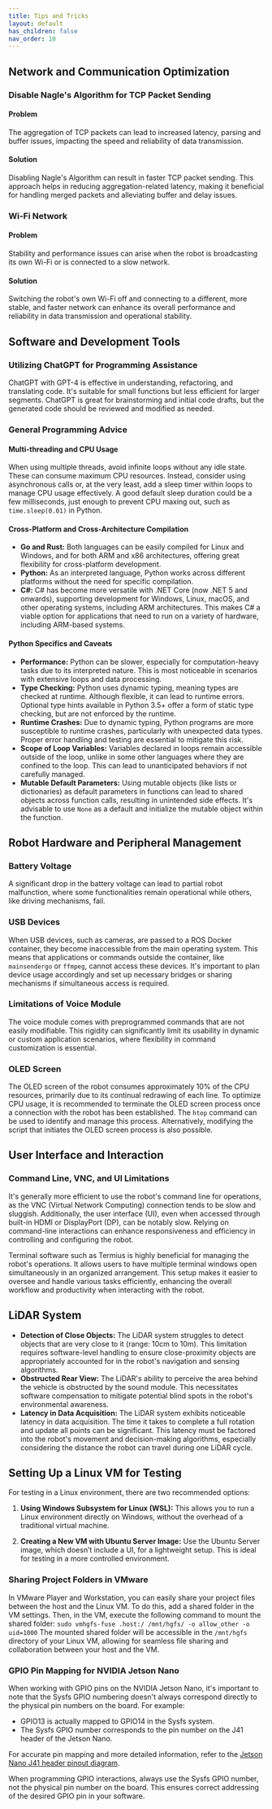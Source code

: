 ```yaml
---
title: Tips and Tricks
layout: default
has_children: false
nav_order: 10
---
```


## Network and Communication Optimization
### Disable Nagle's Algorithm for TCP Packet Sending
#### Problem
The aggregation of TCP packets can lead to increased latency, parsing and buffer issues, impacting the speed and reliability of data transmission.

#### Solution
Disabling Nagle's Algorithm can result in faster TCP packet sending. This approach helps in reducing aggregation-related latency, making it beneficial for handling merged packets and alleviating buffer and delay issues.

### Wi-Fi Network
#### Problem
Stability and performance issues can arise when the robot is broadcasting its own Wi-Fi or is connected to a slow network.

#### Solution
Switching the robot's own Wi-Fi off and connecting to a different, more stable, and faster network can enhance its overall performance and reliability in data transmission and operational stability.

## Software and Development Tools
### Utilizing ChatGPT for Programming Assistance
ChatGPT with GPT-4 is effective in understanding, refactoring, and translating code. It's suitable for small functions but less efficient for larger segments. ChatGPT is great for brainstorming and initial code drafts, but the generated code should be reviewed and modified as needed.

### General Programming Advice
#### Multi-threading and CPU Usage
When using multiple threads, avoid infinite loops without any idle state. These can consume maximum CPU resources. Instead, consider using asynchronous calls or, at the very least, add a sleep timer within loops to manage CPU usage effectively. A good default sleep duration could be a few milliseconds, just enough to prevent CPU maxing out, such as `time.sleep(0.01)` in Python.

#### Cross-Platform and Cross-Architecture Compilation
- **Go and Rust:** Both languages can be easily compiled for Linux and Windows, and for both ARM and x86 architectures, offering great flexibility for cross-platform development.
- **Python:** As an interpreted language, Python works across different platforms without the need for specific compilation.
- **C#:** C# has become more versatile with .NET Core (now .NET 5 and onwards), supporting development for Windows, Linux, macOS, and other operating systems, including ARM architectures. This makes C# a viable option for applications that need to run on a variety of hardware, including ARM-based systems.

#### Python Specifics and Caveats
- **Performance:** Python can be slower, especially for computation-heavy tasks due to its interpreted nature. This is most noticeable in scenarios with extensive loops and data processing.
- **Type Checking:** Python uses dynamic typing, meaning types are checked at runtime. Although flexible, it can lead to runtime errors. Optional type hints available in Python 3.5+ offer a form of static type checking, but are not enforced by the runtime.
- **Runtime Crashes:** Due to dynamic typing, Python programs are more susceptible to runtime crashes, particularly with unexpected data types. Proper error handling and testing are essential to mitigate this risk.
- **Scope of Loop Variables:** Variables declared in loops remain accessible outside of the loop, unlike in some other languages where they are confined to the loop. This can lead to unanticipated behaviors if not carefully managed.
- **Mutable Default Parameters:** Using mutable objects (like lists or dictionaries) as default parameters in functions can lead to shared objects across function calls, resulting in unintended side effects. It's advisable to use `None` as a default and initialize the mutable object within the function.

## Robot Hardware and Peripheral Management
### Battery Voltage
A significant drop in the battery voltage can lead to partial robot malfunction, where some functionalities remain operational while others, like driving mechanisms, fail.

### USB Devices 
When USB devices, such as cameras, are passed to a ROS Docker container, they become inaccessible from the main operating system. This means that applications or commands outside the container, like `mainsendergo` or `ffmpeg`, cannot access these devices. It's important to plan device usage accordingly and set up necessary bridges or sharing mechanisms if simultaneous access is required.

### Limitations of Voice Module
The voice module comes with preprogrammed commands that are not easily modifiable. This rigidity can significantly limit its usability in dynamic or custom application scenarios, where flexibility in command customization is essential.

### OLED Screen 
The OLED screen of the robot consumes approximately 10% of the CPU resources, primarily due to its continual redrawing of each line. To optimize CPU usage, it is recommended to terminate the OLED screen process once a connection with the robot has been established. The `htop` command can be used to identify and manage this process. Alternatively, modifying the script that initiates the OLED screen process is also possible.

## User Interface and Interaction
### Command Line, VNC, and UI Limitations
It's generally more efficient to use the robot's command line for operations, as the VNC (Virtual Network Computing) connection tends to be slow and sluggish. Additionally, the user interface (UI), even when accessed through built-in HDMI or DisplayPort (DP), can be notably slow. Relying on command-line interactions can enhance responsiveness and efficiency in controlling and configuring the robot. 

Terminal software such as Termius is highly beneficial for managing the robot's operations. It allows users to have multiple terminal windows open simultaneously in an organized arrangement. This setup makes it easier to oversee and handle various tasks efficiently, enhancing the overall workflow and productivity when interacting with the robot.

## LiDAR System
- **Detection of Close Objects:** The LiDAR system struggles to detect objects that are very close to it (range: 10cm to 10m). This limitation requires software-level handling to ensure close-proximity objects are appropriately accounted for in the robot's navigation and sensing algorithms.
- **Obstructed Rear View:** The LiDAR's ability to perceive the area behind the vehicle is obstructed by the sound module. This necessitates software compensation to mitigate potential blind spots in the robot's environmental awareness.
- **Latency in Data Acquisition:** The LiDAR system exhibits noticeable latency in data acquisition. The time it takes to complete a full rotation and update all points can be significant. This latency must be factored into the robot's movement and decision-making algorithms, especially considering the distance the robot can travel during one LiDAR cycle.

## Setting Up a Linux VM for Testing
For testing in a Linux environment, there are two recommended options:

1. **Using Windows Subsystem for Linux (WSL):** This allows you to run a Linux environment directly on Windows, without the overhead of a traditional virtual machine.

2. **Creating a New VM with Ubuntu Server Image:** Use the Ubuntu Server image, which doesn’t include a UI, for a lightweight setup. This is ideal for testing in a more controlled environment.

### Sharing Project Folders in VMware
In VMware Player and Workstation, you can easily share your project files between the host and the Linux VM. To do this, add a shared folder in the VM settings. Then, in the VM, execute the following command to mount the shared folder: `sudo vmhgfs-fuse .host:/ /mnt/hgfs/ -o allow_other -o uid=1000`
The mounted shared folder will be accessible in the `/mnt/hgfs` directory of your Linux VM, allowing for seamless file sharing and collaboration between your host and the VM.

### GPIO Pin Mapping for NVIDIA Jetson Nano
When working with GPIO pins on the NVIDIA Jetson Nano, it's important to note that the Sysfs GPIO numbering doesn't always correspond directly to the physical pin numbers on the board. For example:

- GPIO13 is actually mapped to GPIO14 in the Sysfs system.
- The Sysfs GPIO number corresponds to the pin number on the J41 header of the Jetson Nano.

For accurate pin mapping and more detailed information, refer to the [Jetson Nano J41 header pinout diagram](https://jetsonhacks.com/nvidia-jetson-nano-j41-header-pinout/).

When programming GPIO interactions, always use the Sysfs GPIO number, not the physical pin number on the board. This ensures correct addressing of the desired GPIO pin in your software.
